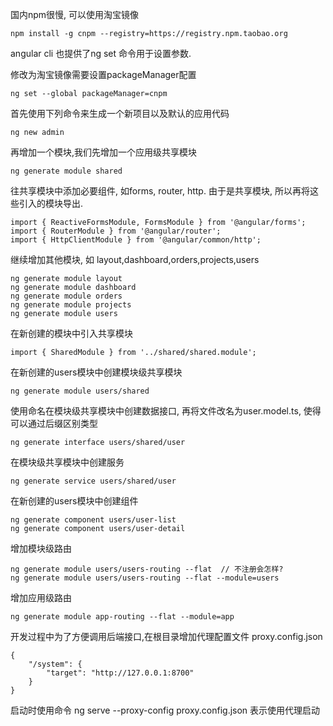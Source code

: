 国内npm很慢, 可以使用淘宝镜像

	npm install -g cnpm --registry=https://registry.npm.taobao.org
	
angular cli 也提供了ng set 命令用于设置参数.

修改为淘宝镜像需要设置packageManager配置

	ng set --global packageManager=cnpm

首先使用下列命令来生成一个新项目以及默认的应用代码

	ng new admin

再增加一个模块,我们先增加一个应用级共享模块

	ng generate module shared

往共享模块中添加必要组件, 如forms, router, http. 由于是共享模块, 所以再将这些引入的模块导出.

	import { ReactiveFormsModule, FormsModule } from '@angular/forms';
	import { RouterModule } from '@angular/router';
	import { HttpClientModule } from '@angular/common/http';
	
继续增加其他模块, 如 layout,dashboard,orders,projects,users

	ng generate module layout
	ng generate module dashboard
	ng generate module orders
	ng generate module projects
	ng generate module users
	
在新创建的模块中引入共享模块

	import { SharedModule } from '../shared/shared.module';

在新创建的users模块中创建模块级共享模块

	ng generate module users/shared

使用命名在模块级共享模块中创建数据接口, 再将文件改名为user.model.ts, 使得可以通过后缀区别类型

	ng generate interface users/shared/user

在模块级共享模块中创建服务

	ng generate service users/shared/user

在新创建的users模块中创建组件

	ng generate component users/user-list
	ng generate component users/user-detail
	
增加模块级路由

	ng generate module users/users-routing --flat  // 不注册会怎样?
	ng generate module users/users-routing --flat --module=users
	
增加应用级路由

	ng generate module app-routing --flat --module=app
	
开发过程中为了方便调用后端接口,在根目录增加代理配置文件 proxy.config.json
	
	{
		"/system": {
			"target": "http://127.0.0.1:8700"
		}
	}

启动时使用命令 ng serve --proxy-config proxy.config.json 表示使用代理启动